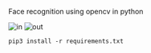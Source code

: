 Face recognition using opencv in python

![in](https://github.com/yhbsh/opencv-face-detection/assets/86262467/d04a704f-b970-4007-b86a-c2dc078c2479)
![out](https://github.com/yhbsh/opencv-face-detection/assets/86262467/c5a4196f-000d-46a9-99fe-72dd44f49b60)


```console
pip3 install -r requirements.txt
```
